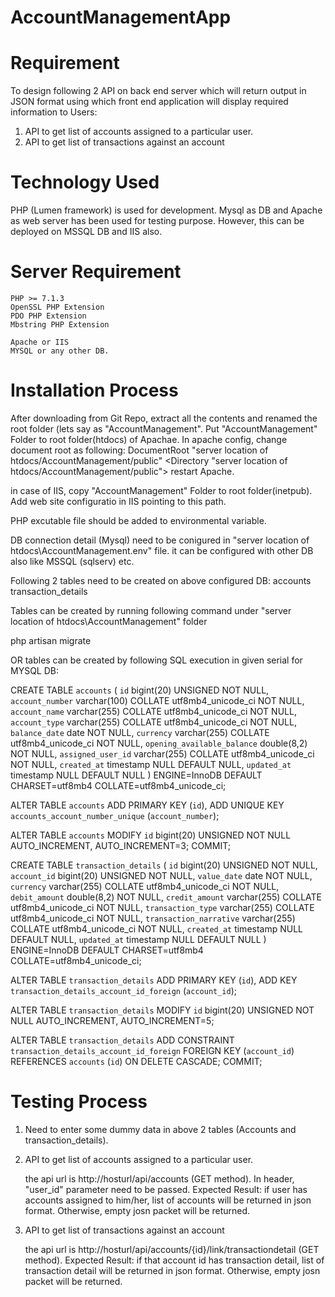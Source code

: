 # AccountManagementApp

Requirement
==============
To design following 2 API on back end server which will return output in JSON format using which front end application will display required information to Users:
1. API to get list of accounts assigned to a particular user.
2. API to get list of transactions against an account 

Technology Used
=================
PHP (Lumen framework) is used for development. Mysql as DB and Apache as web server has been used for testing purpose. However, this can be deployed on MSSQL DB and IIS also.

Server Requirement
=========================
    PHP >= 7.1.3
    OpenSSL PHP Extension
    PDO PHP Extension
    Mbstring PHP Extension

	Apache or IIS
	MYSQL or any other DB.
	

Installation Process
=========================

After downloading from Git Repo, extract all the contents and renamed the root folder (lets say as "AccountManagement". 
Put "AccountManagement" Folder to root folder(htdocs) of Apachae. In apache config, change document root as following:
DocumentRoot "server location of htdocs/AccountManagement/public"
<Directory "server location of htdocs/AccountManagement/public">
restart Apache.

in case of IIS, copy "AccountManagement" Folder to root folder(inetpub). Add web site configuratio in IIS pointing to this path.

PHP excutable file should be added to environmental variable.

DB connection detail (Mysql) need to be conigured in "server location of htdocs\AccountManagement\.env" file. it can be configured with other DB also like MSSQL (sqlserv) etc.	

Following 2 tables need to be created on above configured DB:
accounts
transaction_details

Tables can be created by running following command under "server location of htdocs\AccountManagement\" folder

php artisan migrate

OR tables can be created by following SQL execution in given serial for MYSQL DB:

CREATE TABLE `accounts` (
  `id` bigint(20) UNSIGNED NOT NULL,
  `account_number` varchar(100) COLLATE utf8mb4_unicode_ci NOT NULL,
  `account_name` varchar(255) COLLATE utf8mb4_unicode_ci NOT NULL,
  `account_type` varchar(255) COLLATE utf8mb4_unicode_ci NOT NULL,
  `balance_date` date NOT NULL,
  `currency` varchar(255) COLLATE utf8mb4_unicode_ci NOT NULL,
  `opening_available_balance` double(8,2) NOT NULL,
  `assigned_user_id` varchar(255) COLLATE utf8mb4_unicode_ci NOT NULL,
  `created_at` timestamp NULL DEFAULT NULL,
  `updated_at` timestamp NULL DEFAULT NULL
) ENGINE=InnoDB DEFAULT CHARSET=utf8mb4 COLLATE=utf8mb4_unicode_ci;

ALTER TABLE `accounts`
  ADD PRIMARY KEY (`id`),
  ADD UNIQUE KEY `accounts_account_number_unique` (`account_number`);

ALTER TABLE `accounts`
  MODIFY `id` bigint(20) UNSIGNED NOT NULL AUTO_INCREMENT, AUTO_INCREMENT=3;
COMMIT;


CREATE TABLE `transaction_details` (
  `id` bigint(20) UNSIGNED NOT NULL,
  `account_id` bigint(20) UNSIGNED NOT NULL,
  `value_date` date NOT NULL,
  `currency` varchar(255) COLLATE utf8mb4_unicode_ci NOT NULL,
  `debit_amount` double(8,2) NOT NULL,
  `credit_amount` varchar(255) COLLATE utf8mb4_unicode_ci NOT NULL,
  `transaction_type` varchar(255) COLLATE utf8mb4_unicode_ci NOT NULL,
  `transaction_narrative` varchar(255) COLLATE utf8mb4_unicode_ci NOT NULL,
  `created_at` timestamp NULL DEFAULT NULL,
  `updated_at` timestamp NULL DEFAULT NULL
) ENGINE=InnoDB DEFAULT CHARSET=utf8mb4 COLLATE=utf8mb4_unicode_ci;

ALTER TABLE `transaction_details`
  ADD PRIMARY KEY (`id`),
  ADD KEY `transaction_details_account_id_foreign` (`account_id`);

ALTER TABLE `transaction_details`
  MODIFY `id` bigint(20) UNSIGNED NOT NULL AUTO_INCREMENT, AUTO_INCREMENT=5;

ALTER TABLE `transaction_details`
  ADD CONSTRAINT `transaction_details_account_id_foreign` FOREIGN KEY (`account_id`) REFERENCES `accounts` (`id`) ON DELETE CASCADE;
COMMIT;




Testing Process
===================

1. Need to enter some dummy data in above 2 tables (Accounts and transaction_details).
2. API to get list of accounts assigned to a particular user.
   
   the api url is http://hosturl/api/accounts (GET method). In header, "user_id" parameter need to be passed. 
   Expected Result:
   if user has accounts assigned to him/her, list of accounts will be returned in json format. Otherwise, empty josn packet will be returned.
   
      
3. API to get list of transactions against an account 
	
   the api url is http://hosturl/api/accounts/{id}/link/transactiondetail (GET method).
   Expected Result:
   if that account id has transaction detail, list of transaction detail will be returned in json format. Otherwise, empty josn packet will be returned.
   
